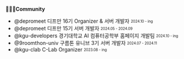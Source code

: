 **👨🏻‍💻Community**
- @depromeet 디프만 16기 Organizer & 서버 개발자 <sub><sup>2024.10 - ing</sup></sub>
- @depromeet 디프만 15기 서버 개발자 <sub><sup>2024.05 - 2024.09</sup></sub>
- @kgu-developers 경기대학교 AI 컴퓨터공학부 홈페이지 개발팀 <sub><sup>2024.10 - ing</sup></sub>
- @9roomthon-univ 구름톤 유니브 3기 서버 개발자 <sub><sup>2024.07 - 2024.11</sup></sub>
- @kgu-clab C-Lab Organizer <sub><sup>2023.08 - ing</sup></sub>


<!--
### **👨🏻‍💻 Career**
<img src="https://github.com/user-attachments/assets/9a3e81ad-daa3-4e7a-bf7b-7ad08dd750ad" width="25"> **Depromeet 16th Organizer & Server Engineer** <sub><sup>2024.10 - ing</sup></sub>

<img src="https://github.com/user-attachments/assets/953e0f5a-2650-4e19-95c4-660dbbb6d67a" width="25"> **Depromeet 15th Server Engineer**  <sub><sup>2024.05 - 2024.09</sup></sub>

<img src="https://github.com/user-attachments/assets/4afab059-66bf-4f48-b27b-9f5bb7f4a38c" width="25"> **Kyonggi Univ. AI Computer Science Development Team** <sub><sup>2024.10 - ing</sup></sub>

<img src="https://github.com/user-attachments/assets/63d107f7-8713-4489-8918-45338952de60" width="25"> **9oormthonUNIV 3th Server Engineer** <sub><sup>2024.07 - 2024.11</sup></sub>

<img src="https://github.com/user-attachments/assets/02809afd-661a-487f-994d-4454bdd83456" width="25"> **KGU C-Lab** <sub><sup>2022.09 - ing</sup></sub>


<img src="https://github.com/user-attachments/assets/7879874b-44a0-4cce-933c-6dec70449de9" width="25"> **C-Lab Core Team Server Engineer** <sub><sup>2023.09 - 2024.01</sup></sub>

<img src="https://github.com/user-attachments/assets/02809afd-661a-487f-994d-4454bdd83456" width="25"> **C-Lab President** <sub><sup>2025.01 - ing</sup></sub>

<img src="https://github.com/user-attachments/assets/02809afd-661a-487f-994d-4454bdd83456" width="25"> **C-Lab Organizer** <sub><sup>2023.08 - 2024.12</sup></sub>


### **🏆 Awards**
- 🏅 **Deprommet 15th Best Award** <sub><sup>모임원들과 더 가까워지는 공간 : moring</sup></sub>
- 🏅 **10th Software SecureCoding Hackathon Best Award** <sub><sup>의류 기부 플랫폼 Re:Born</sup></sub>
- 🏅 **2024 Kyonggi Univ. Pre-Capstone Gold Prize** <sub><sup>GPT 대화형 태블릿 메뉴판 : Nice To Menu</sup></sub>


### **📲 Services**
- **Paju-si Sports Council Marathon Apply System**
- **Hanam-si Paralympic Sports Council Official Website**
- **KGU C-Lab Platform Server** : <a href="https://www.clab.page">🔗</a>


### **✍🏻 Posts**
- **When @Valid does not work in Spring Boot 3.2 and later** : <a href="https://medium.com/@ummdev03/springboot3-2-이후-버전에서-valid가-동작하지-않을-때-86969320cc0f">🔗</a>


### 🔨My Tech Stack
[![My Skills](https://skillicons.dev/icons?i=java,spring,mysql,postgres,docker,githubactions,grafana&theme=dark)](https://skillicons.dev) <br>
[![My Skills](https://skillicons.dev/icons?i=react,tailwind,vite&theme=dark)](https://skillicons.dev) -->



